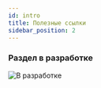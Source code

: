 ```yaml
---
id: intro  
title: Полезные ссылки
sidebar_position: 2
---
```

### Раздел в разработке

![В разработке](/img/pontoon.gif ) 

